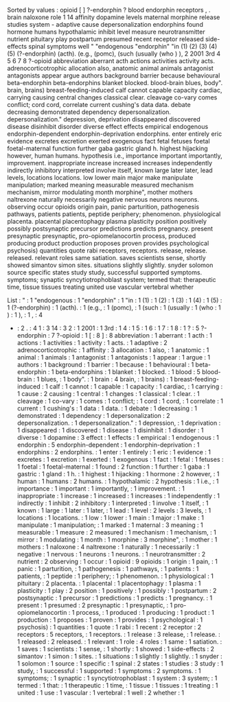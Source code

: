 Sorted by values :
opioid [ ] ?-endorphin ? blood endorphin receptors , . brain naloxone role 1 14 affinity dopamine levels maternal morphine release studies system - adaptive cause depersonalization endorphins found hormone humans hypothalamic inhibit level measure neurotransmitter nutrient pituitary play postpartum presumed recent receptor released side-effects spinal symptoms well " "endogenous "endorphin" "in (1) (2) (3) (4) (5) (?-endorphin) (acth). (e.g., (pomc), (such (usually (who ) ), 2 2001 3rd 4 5 6 7 8 ?-opioid abbreviation aberrant acth actions activities activity acts. adrenocorticotrophic allocation also, anatomic animal animals antagonist antagonists appear argue authors background barrier because behavioural beta-endorphin beta-endorphins blanket blocked. blood-brain blues, body". brain, brains) breast-feeding-induced calf cannot capable capacity cardiac, carrying causing central changes classical clear. cleavage co-vary comes conflict; cord cord, correlate current cushing's data data. debate decreasing demonstrated dependency depersonalization. depersonalization." depression, deprivation disappeared discovered disease disinhibit disorder diverse effect effects empirical endogenous endorphin-dependent endorphin-deprivation endorphins. enter entirely eric evidence excretes excretion exerted exogenous fact fetal fetuses foetal foetal-maternal function further gaba gastric gland h. highest hijacking however, human humans. hypothesis i.e., importance important importantly, improvement. inappropriate increase increased increases independently indirectly inhibitory interpreted involve itself, known large later later, lead levels, locations locations. low lower main major make manipulate manipulation; marked meaning measurable measured mechanism mechanism, mirror modulating month morphine", mother mothers naltrexone naturally necessarily negative nervous neurons neurons. observing occur opioids origin pain, panic parturition, pathogenesis pathways, patients patients, peptide periphery; phenomenon. physiological placenta. placental placentophagy plasma plasticity position positively possibly postsynaptic precursor predictions predicts pregnancy. present presynaptic presynaptic, pro-opiomelanocortin process, produced producing product production proposes proven provides psychological psychosis) quantities quote rabi receptors, receptors. release, release. released. relevant roles same satiation. saves scientists sense, shortly showed simantov simon sites. situations slightly slightly. snyder solomon source specific states study study, successful supported symptoms. symptoms; synaptic syncytiotrophoblast system; termed that: therapeutic time, tissue tissues treating united use vascular vertebral whether 

List :
" : 1
"endogenous : 1
"endorphin" : 1
"in : 1
(1) : 1
(2) : 1
(3) : 1
(4) : 1
(5) : 1
(?-endorphin) : 1
(acth). : 1
(e.g., : 1
(pomc), : 1
(such : 1
(usually : 1
(who : 1
) : 1
), : 1
, : 4
- : 2
. : 4
1 : 3
14 : 3
2 : 1
2001 : 1
3rd : 1
4 : 1
5 : 1
6 : 1
7 : 1
8 : 1
? : 5
?-endorphin : 7
?-opioid : 1
[ : 8
] : 8
abbreviation : 1
aberrant : 1
acth : 1
actions : 1
activities : 1
activity : 1
acts. : 1
adaptive : 2
adrenocorticotrophic : 1
affinity : 3
allocation : 1
also, : 1
anatomic : 1
animal : 1
animals : 1
antagonist : 1
antagonists : 1
appear : 1
argue : 1
authors : 1
background : 1
barrier : 1
because : 1
behavioural : 1
beta-endorphin : 1
beta-endorphins : 1
blanket : 1
blocked. : 1
blood : 5
blood-brain : 1
blues, : 1
body". : 1
brain : 4
brain, : 1
brains) : 1
breast-feeding-induced : 1
calf : 1
cannot : 1
capable : 1
capacity : 1
cardiac, : 1
carrying : 1
cause : 2
causing : 1
central : 1
changes : 1
classical : 1
clear. : 1
cleavage : 1
co-vary : 1
comes : 1
conflict; : 1
cord : 1
cord, : 1
correlate : 1
current : 1
cushing's : 1
data : 1
data. : 1
debate : 1
decreasing : 1
demonstrated : 1
dependency : 1
depersonalization : 2
depersonalization. : 1
depersonalization." : 1
depression, : 1
deprivation : 1
disappeared : 1
discovered : 1
disease : 1
disinhibit : 1
disorder : 1
diverse : 1
dopamine : 3
effect : 1
effects : 1
empirical : 1
endogenous : 1
endorphin : 5
endorphin-dependent : 1
endorphin-deprivation : 1
endorphins : 2
endorphins. : 1
enter : 1
entirely : 1
eric : 1
evidence : 1
excretes : 1
excretion : 1
exerted : 1
exogenous : 1
fact : 1
fetal : 1
fetuses : 1
foetal : 1
foetal-maternal : 1
found : 2
function : 1
further : 1
gaba : 1
gastric : 1
gland : 1
h. : 1
highest : 1
hijacking : 1
hormone : 2
however, : 1
human : 1
humans : 2
humans. : 1
hypothalamic : 2
hypothesis : 1
i.e., : 1
importance : 1
important : 1
importantly, : 1
improvement. : 1
inappropriate : 1
increase : 1
increased : 1
increases : 1
independently : 1
indirectly : 1
inhibit : 2
inhibitory : 1
interpreted : 1
involve : 1
itself, : 1
known : 1
large : 1
later : 1
later, : 1
lead : 1
level : 2
levels : 3
levels, : 1
locations : 1
locations. : 1
low : 1
lower : 1
main : 1
major : 1
make : 1
manipulate : 1
manipulation; : 1
marked : 1
maternal : 3
meaning : 1
measurable : 1
measure : 2
measured : 1
mechanism : 1
mechanism, : 1
mirror : 1
modulating : 1
month : 1
morphine : 3
morphine", : 1
mother : 1
mothers : 1
naloxone : 4
naltrexone : 1
naturally : 1
necessarily : 1
negative : 1
nervous : 1
neurons : 1
neurons. : 1
neurotransmitter : 2
nutrient : 2
observing : 1
occur : 1
opioid : 9
opioids : 1
origin : 1
pain, : 1
panic : 1
parturition, : 1
pathogenesis : 1
pathways, : 1
patients : 1
patients, : 1
peptide : 1
periphery; : 1
phenomenon. : 1
physiological : 1
pituitary : 2
placenta. : 1
placental : 1
placentophagy : 1
plasma : 1
plasticity : 1
play : 2
position : 1
positively : 1
possibly : 1
postpartum : 2
postsynaptic : 1
precursor : 1
predictions : 1
predicts : 1
pregnancy. : 1
present : 1
presumed : 2
presynaptic : 1
presynaptic, : 1
pro-opiomelanocortin : 1
process, : 1
produced : 1
producing : 1
product : 1
production : 1
proposes : 1
proven : 1
provides : 1
psychological : 1
psychosis) : 1
quantities : 1
quote : 1
rabi : 1
recent : 2
receptor : 2
receptors : 5
receptors, : 1
receptors. : 1
release : 3
release, : 1
release. : 1
released : 2
released. : 1
relevant : 1
role : 4
roles : 1
same : 1
satiation. : 1
saves : 1
scientists : 1
sense, : 1
shortly : 1
showed : 1
side-effects : 2
simantov : 1
simon : 1
sites. : 1
situations : 1
slightly : 1
slightly. : 1
snyder : 1
solomon : 1
source : 1
specific : 1
spinal : 2
states : 1
studies : 3
study : 1
study, : 1
successful : 1
supported : 1
symptoms : 2
symptoms. : 1
symptoms; : 1
synaptic : 1
syncytiotrophoblast : 1
system : 3
system; : 1
termed : 1
that: : 1
therapeutic : 1
time, : 1
tissue : 1
tissues : 1
treating : 1
united : 1
use : 1
vascular : 1
vertebral : 1
well : 2
whether : 1
